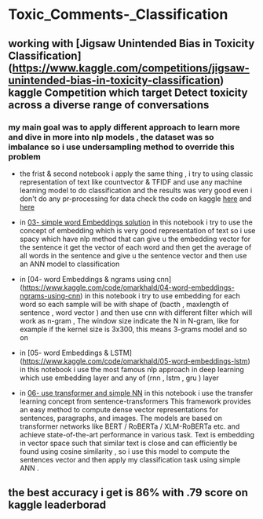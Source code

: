 # Toxic_Comments-_Classification
## working with  [Jigsaw Unintended Bias in Toxicity Classification] (https://www.kaggle.com/competitions/jigsaw-unintended-bias-in-toxicity-classification) kaggle Competition which target Detect toxicity across a diverse range of conversations
### my main goal was to apply different approach to learn more and dive in more into nlp models  , the dataset was so imbalance so i use undersampling method to override this problem 
- the frist & second notebook i apply the same thing , i try to using classic representation of text like countvector & TFIDF and use any machine learning model to do classification and the results was very good even i don't do any pr-processing for data check the code on kaggle [here](https://www.kaggle.com/code/omarkhald/01-classic-nlp-solution) and [here](https://www.kaggle.com/code/omarkhald/02-classic-nlp-solution)

- in [03- simple word Embeddings solution](https://www.kaggle.com/code/omarkhald/03-simple-word-embeddings-solution)  in this notebook i try to use the concept of embedding which is very good representation of text so i use spacy which have nlp method that can give u the embedding vector for the sentence it get the vector of each word and then get the average of all words in the sentence and give u the sentence vector and then use an ANN model to classification  

- in [04- word Embeddings & ngrams using cnn] (https://www.kaggle.com/code/omarkhald/04-word-embeddings-ngrams-using-cnn) in this notebook i try to use embedding for each word so each sample will be with shape of (bacth , maxlength of sentence , word vector )  and then use cnn with different filter which will work as n-gram , The window size indicate the N in N-gram, like for example if the kernel size is 3x300, this means 3-grams model and so on

- in [05- word Embeddings & LSTM] (https://www.kaggle.com/code/omarkhald/05-word-embeddings-lstm) in this notebook i use the most famous nlp  approach in deep learning which use embedding layer and any of (rnn , lstm , gru ) layer 
- in [06- use transformer and simple NN](https://www.kaggle.com/code/omarkhald/06-use-transformer-and-simple-nn) in this notebook i use  the transfer learning concept from sentence-transformers This framework provides an easy method to compute dense vector representations for sentences, paragraphs, and images. The models are based on transformer networks like BERT / RoBERTa / XLM-RoBERTa etc. and achieve state-of-the-art performance in various task. Text is embedding in vector space such that similar text is close and can efficiently be found using cosine similarity , so i use this model to compute the sentences vector and then apply my classification task using simple ANN .
## the best accuracy i get is 86% with .79 score on kaggle leaderborad  
